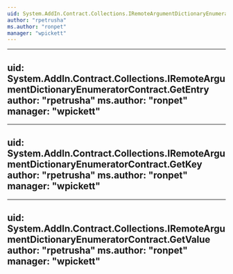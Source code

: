 ```yaml
---
uid: System.AddIn.Contract.Collections.IRemoteArgumentDictionaryEnumeratorContract
author: "rpetrusha"
ms.author: "ronpet"
manager: "wpickett"
---
```


---
uid: System.AddIn.Contract.Collections.IRemoteArgumentDictionaryEnumeratorContract.GetEntry
author: "rpetrusha"
ms.author: "ronpet"
manager: "wpickett"
---

---
uid: System.AddIn.Contract.Collections.IRemoteArgumentDictionaryEnumeratorContract.GetKey
author: "rpetrusha"
ms.author: "ronpet"
manager: "wpickett"
---

---
uid: System.AddIn.Contract.Collections.IRemoteArgumentDictionaryEnumeratorContract.GetValue
author: "rpetrusha"
ms.author: "ronpet"
manager: "wpickett"
---
